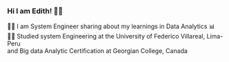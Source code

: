 ### Hi I am Edith! 🙂👋

👩‍💻 I am System Engineer sharing about my learnings in Data Analytics 📊
👩‍🎓 Studied system Engineering at the University of Federico Villareal, Lima-Peru <br/>
and Big data Analytic Certification at Georgian College, Canada 



